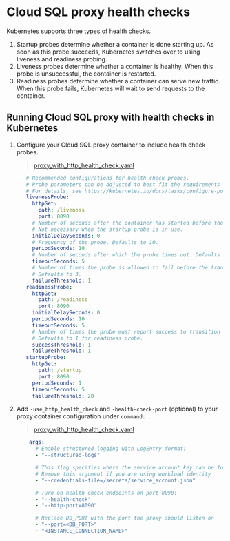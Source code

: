 # Cloud SQL proxy health checks

Kubernetes supports three types of health checks.
1. Startup probes determine whether a container is done starting up. As soon as this probe succeeds, Kubernetes switches over to using liveness and readiness probing.
2. Liveness probes determine whether a container is healthy. When this probe is unsuccessful, the container is restarted.
3. Readiness probes determine whether a container can serve new traffic. When this probe fails, Kubernetes will wait to send requests to the container.

## Running Cloud SQL proxy with health checks in Kubernetes
1. Configure your Cloud SQL proxy container to include health check probes. 
    > [proxy_with_http_health_check.yaml](proxy_with_http_health_check.yaml#L77-L111)
     ```yaml
        # Recommended configurations for health check probes.
        # Probe parameters can be adjusted to best fit the requirements of your application.
        # For details, see https://kubernetes.io/docs/tasks/configure-pod-container/configure-liveness-readiness-startup-probes/
        livenessProbe:
          httpGet:
            path: /liveness
            port: 8090
          # Number of seconds after the container has started before the first probe is scheduled. Defaults to 0.
          # Not necessary when the startup probe is in use.
          initialDelaySeconds: 0
          # Frequency of the probe. Defaults to 10.
          periodSeconds: 10
          # Number of seconds after which the probe times out. Defaults to 1.
          timeoutSeconds: 5
          # Number of times the probe is allowed to fail before the transition from healthy to failure state. 
          # Defaults to 3.
          failureThreshold: 1
        readinessProbe:
          httpGet:
            path: /readiness
            port: 8090
          initialDelaySeconds: 0
          periodSeconds: 10
          timeoutSeconds: 5
          # Number of times the probe must report success to transition from failure to healthy state.
          # Defaults to 1 for readiness probe.
          successThreshold: 1
          failureThreshold: 1
        startupProbe:
          httpGet:
            path: /startup
            port: 8090
          periodSeconds: 1
          timeoutSeconds: 5
          failureThreshold: 20
     ```

2. Add `-use_http_health_check` and `-health-check-port` (optional) to your proxy container configuration under `command: `.
    > [proxy_with_http_health_check.yaml](proxy_with_http_health_check.yaml#L39-L55)
    ```yaml
        args:
          # Enable structured logging with LogEntry format:
          - "--structured-logs"

          # This flag specifies where the service account key can be found
          # Remove this argument if you are using workload identity
          - "--credentials-file=/secrets/service_account.json"

          # Turn on health check endpoints on port 8090:
          - "--health-check"
          - "--http-port=8090"

          # Replace DB_PORT with the port the proxy should listen on
          - "--port=<DB_PORT>"
          - "<INSTANCE_CONNECTION_NAME>"
    ```


